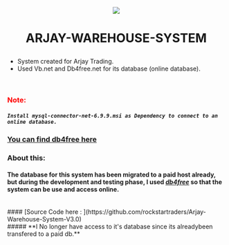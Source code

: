 

<p align="center">
<img src="./Warehouse_Icon.ico">
</p>


<h1><p align="center">
ARJAY-WAREHOUSE-SYSTEM
</p></h1>



- System created for Arjay Trading. <br>
- Used Vb.net and Db4free.net for its database (online database).
<br>

### <span style="color:red">Note: </span>
##### `Install mysql-connector-net-6.9.9.msi as Dependency to connect to an online database.`

 ### [You can find db4free here ](https://db4free.net/) <br>



### **About this:** <br>
#### The database for this system has been migrated to a paid host already, but during the development and testing phase, I used _[db4free](https://db4free.net/)_ so that the system can be use and access online.

<br>
 #### [Source Code here : ](https://github.com/rockstartraders/Arjay-Warehouse-System-V3.0)<br> 
 ##### **I No longer have access to it's database since its alreadybeen transfered to a paid db.** <br>
